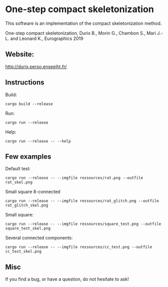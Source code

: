 # One-step compact skeletonization

This software is an implementation of the compact skeletonization method.

One-step compact skeletonization, Durix B., Morin G., Chambon S., Mari J.-L. and Leonard K., Eurographics 2019

## Website:

http://durix.perso.enseeiht.fr/

## Instructions

Build: 

```
cargo build --release
```

Run: 

```
cargo run --release
```

Help: 

```
cargo run --release -- --help
```

## Few examples

Default test: 
```
cargo run --release -- --imgfile ressources/rat.png --outfile rat_skel.png
```

Small square 8-connected
```
cargo run --release -- --imgfile ressources/rat_glitch.png --outfile rat_glitch_skel.png
```

Small square:
```
cargo run --release -- --imgfile ressources/square_test.png --outfile square_test_skel.png
```

Several connected components:
```
cargo run --release -- --imgfile ressources/cc_test.png --outfile cc_test_skel.png
```


## Misc

If you find a bug, or have a question, do not hesitate to ask!
